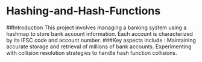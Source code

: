 # Hashing-and-Hash-Functions

##Introduction 
This project involves managing a banking system using a hashmap to store bank account information. Each account is characterized by its IFSC code and account number.
###Key aspects include :
Maintaining accurate storage and retrieval of millions of bank accounts.
Experimenting with collision resolution strategies to handle hash function collisions.
